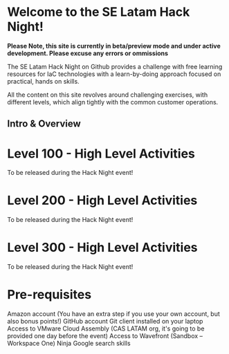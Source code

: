 # Welcome to the SE Latam Hack Night! 


**Please Note, this site is currently in beta/preview mode and under active development. Please excuse any errors or ommissions**

The SE Latam Hack Night on Github provides a challenge with free learning resources for IaC technologies with a learn-by-doing approach focused on practical, hands on skills.

All the content on this site revolves around challenging exercises, with different levels, which align tightly with the common customer operations.

## Intro & Overview

# Level 100 - High Level Activities
To be released during the Hack Night event!

# Level 200 - High Level Activities
To be released during the Hack Night event!

# Level 300 - High Level Activities
To be released during the Hack Night event!


# Pre-requisites 
Amazon account (You have an extra step if you use your own account, but also bonus points!)
GitHub account
Git client installed on your laptop
Access to VMware Cloud Assembly (CAS LATAM org, it's going to be provided one day before the event)
Access to Wavefront (Sandbox – Workspace One)
Ninja Google search skills
